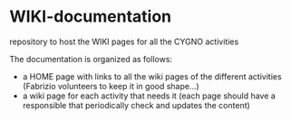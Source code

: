 # WIKI-documentation
repository to host the WIKI pages for all the CYGNO activities

The documentation is organized as follows:
- a HOME page with links to all the wiki pages of the different activities (Fabrizio volunteers to keep it in good shape...)
- a wiki page for each activity that needs it (each page should have a responsible that periodically check and updates the content)
